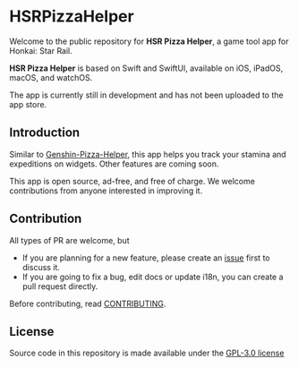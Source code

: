 # HSRPizzaHelper

Welcome to the public repository for **HSR Pizza Helper**, a game tool app for Honkai: Star Rail.

**HSR Pizza Helper** is based on Swift and SwiftUI, available on iOS, iPadOS, macOS, and watchOS.

The app is currently still in development and has not been uploaded to the app store.

## Introduction

Similar to [Genshin-Pizza-Helper](https://github.com/CanglongCl/Genshin-Pizza-Helper), this app helps you track your stamina and expeditions on widgets. Other features are coming soon.

This app is open source, ad-free, and free of charge. We welcome contributions from anyone interested in improving it.

## Contribution

All types of PR are welcome, but
- If you are planning for a new feature, please create an [issue](https://github.com/pizza-studio/HSRPizzaHelper/issues) first to discuss it.
- If you are going to fix a bug, edit docs or update i18n, you can create a pull request directly.

Before contributing, read [CONTRIBUTING](CONTRIBUTING.md).

## License

Source code in this repository is made available under the [GPL-3.0 license](LICENSE)

